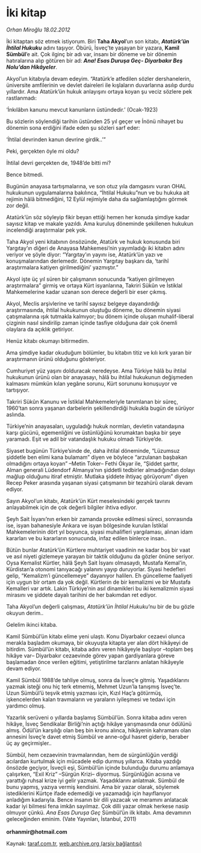 # İki kitap

*Orhan Miroğlu 18.02.2012*

<div class="yazi"><p>İki kitaptan söz etmek istiyorum. Biri <b>Taha Akyol</b>’un son kitabı, <b><i>Atatürk’ün İhtilal Hukuku</i></b> adını taşıyor. Öbürü, İsveç’te yaşayan bir yazara, <b>Kamil Sümbül</b>’e ait. Çok ilginç bir adı var, insanı bir döneme ve bir dönemin hatıralarına alıp götüren bir ad: <b><i>Ana! Esas Duruşa Geç- Diyarbakır Beş Nolu’dan Hikâyeler</i></b>.</p>
<p>Akyol’un kitabıyla devam edeyim. “Atatürk’e atfedilen sözler dershanelerin, üniversite amfilerinin ve devlet daireleri ile kışlaların duvarlarına asılıp durdu yıllardır. Ama Atatürk’ün hukuk anlayışını ortaya koyan şu veciz sözlere pek rastlanmadı: </p>
<p>‘İnkılâbın kanunu mevcut kanunların üstündedir.’ (Ocak-1923)</p>
<p>Bu sözlerin söylendiği tarihin üstünden 25 yıl geçer ve İnönü nihayet bu dönemin sona erdiğini ifade eden şu sözleri sarf eder:</p>
<p>‘İhtilal devrinden kanun devrine girdik..’” </p>
<p>Peki, gerçekten öyle mi oldu? </p>
<p>İhtilal devri gerçekten de, 1948’de bitti mi? </p>
<p>Bence bitmedi. </p>
<p>Bugünün anayasa tartışmalarına, ve son otuz yıla damgasını vuran OHAL hukukunun uygulamalarına bakılınca, “İhtilal Hukuku”nun ve bu hukuka ait rejimin hâlâ bitmediğini, 12 Eylül rejimiyle daha da sağlamlaştığını görmek zor değil.</p>
<p>Atatürk’ün söz söyleyip fikir beyan ettiği hemen her konuda şimdiye kadar sayısız kitap ve makale yazıldı. Ama kuruluş döneminde şekillenen hukukun incelendiği araştırmalar pek yok.</p>
<p>Taha Akyol yeni kitabının önsözünde, Atatürk ve hukuk konusunda biri Yargıtay’ın diğeri de Anayasa Mahkemesi’nin yayımladığı iki kitabın adını veriyor ve şöyle diyor: “Yargıtay’ın yayını ise, Atatürk’ün yazı ve konuşmalarından derlemedir. Dönemin Yargıtay başkanı da, ‘tarihî araştırmalara katiyen girilmediğini’ yazmıştır.”</p>
<p>Akyol işte üç yıl süren bir çalışmanın sonucunda “katiyen girilmeyen araştırmalara” girmiş ve ortaya Kürt isyanlarına, Takriri Sükûn ve İstiklal Mahkemelerine kadar uzanan son derece değerli bir eser çıkmış. </p>
<p>Akyol, Meclis arşivlerine ve tarihî sayısız belgeye dayandırdığı araştırmasında, ihtilal hukukunun oluştuğu döneme, bu dönemin siyasi çatışmalarına ışık tutmakla kalmıyor; bu dönem içinde oluşan muhalif-liberal çizginin nasıl sindirilip zaman içinde tasfiye olduğuna dair çok önemli olaylara da açıklık getiriyor. </p>
<p>Henüz kitabı okumayı bitirmedim. </p>
<p>Ama şimdiye kadar okuduğum bölümler, bu kitabın titiz ve kılı kırk yaran bir araştırmanın ürünü olduğunu gösteriyor. </p>
<p>Cumhuriyet yüz yaşını dolduracak neredeyse. Ama Türkiye hâlâ bu ihtilal hukukunun ürünü olan bir anayasayı, hâlâ bu ihtilal hukukunun değişmeden kalmasını mümkün kılan yegâne sorunu, Kürt sorununu konuşuyor ve tartışıyor.</p>
<p>Takriri Sükûn Kanunu ve İstiklal Mahkemeleriyle tanımlanan bir süreç, 1960’tan sonra yaşanan darbelerin şekillendirdiği hukukla bugün de sürüyor aslında. </p>
<p>Türkiye’nin anayasaları, uyguladığı hukuk normları, devletin vatandaşına karşı gücünü, egemenliğini ve üstünlüğünü korumaktan başka bir şeye yaramadı. Eşit ve adil bir vatandaşlık hukuku olmadı Türkiye’de. </p>
<p>Siyaset bugünün Türkiye’sinde de, daha ihtilal döneminde, “Lüzumsuz şiddetle ben elimi kana bulamam” diyen ve böylece “arzulanan başbakan olmadığını ortaya koyan” –Metin Toker– Fethi Okyar ile, “Şiddet şarttır, Alman generali Lüdendorf Almanya’nın şiddetli tedbirler almadığından dolayı mağlup olduğunu itiraf etmiştir. Mutlaka şiddete ihtiyaç görüyorum” diyen Recep Peker arasında yaşanan siyasi çatışmanın bir tezahürü olarak devam ediyor.</p>
<p>Sayın Akyol’un kitabı, Atatürk’ün Kürt meselesindeki gerçek tavrını anlayabilmek için de çok değerli bilgiler ihtiva ediyor. </p>
<p>Şeyh Sait İsyanı’nın erken bir zamanda provoke edilmesi süreci, sonrasında ise, isyan bahanesiyle Ankara ve isyan bölgesinde kurulan İstiklal Mahkemelerinin dört yıl boyunca, siyasi muhalifleri yargılaması, alınan idam kararları ve bu kararların sonucunda, infaz edilen binlerce insan..</p>
<p>Bütün bunlar Atatürk’ün Kürtlere muhtariyet vaadinin ne kadar boş bir vaat ve asıl niyeti gizlemeye yarayan bir taktik olduğunu da gözler önüne seriyor. Oysa Kemalist Kürtler, hâlâ Şeyh Sait İsyanı olmasaydı, Mustafa Kemal’in, Kürdistan’a otonomi tanıyacağı yalanını yayıp duruyorlar. Siyasi hedefleri gelip, “Kemalizm’i güncellemeye” dayanıyor halilen. Eh güncelleme faaliyeti için uygun bir ortam da yok değil. Kürtlerin de bir kemalizmi ve bir Mustafa Kemalleri var artık. Lakin Türkiye’nin asıl dinamikleri bu iki kemalizmin siyasi mirasını ve şiddete dayalı tarihini de her bakımdan ret ediyor. </p>
<p>Taha Akyol’un değerli çalışması, <i>Atatürk’ün İhtilal Hukuku</i>’nu bir de bu gözle okuyun derim..</p>
<p>Gelelim ikinci kitaba.</p>
<p>Kamil Sümbül’ün kitabı elime yeni ulaştı. Konu Diyarbakır cezaevi olunca merakla başladım okumaya, bir okuyuşta kitapta yer alan dört hikâyeyi de bitirdim. Sümbül’ün kitabı, kitaba adını veren hikâyeyle başlıyor –toplam beş hikâye var– Diyarbakır cezaevinde görev yapan gardiyanlara göreve başlamadan önce verilen eğitimi, yetiştirilme tarzlarını anlatan hikâyeyle devam ediyor.</p>
<p>Kamil Sümbül 1988’de tahliye olmuş, sonra da İsveç’e gitmiş. Yaşadıklarını yazmak isteği onu hiç terk etmemiş, Mehmet Uzun’la tanışmış İsveç’te. Uzun Sümbül’ü teşvik etmiş yazması için, Kızıl Haç’a götürmüş, işkencelerden kalan travmaların ve yaraların iyileşmesi ve tedavi için yardımcı olmuş.</p>
<p>Yazarlık serüveni o yıllarda başlamış Sümbül’ün. Sonra kitaba adını veren hikâye, İsveç Sendikalar Birliği’nin açtığı hikâye yarışmasında onur ödülünü almış. Ödül’ün karşılığı olan beş bin kronu alınca, hikâyenin kahramanı olan annesini İsveç’e davet etmiş Sümbül ve anne-oğul hasret giderip, beraber üç ay geçirmişler..</p>
<p>Sümbül, hem cezaevinin travmalarından, hem de sürgünlüğün verdiği acılardan kurtulmak için mücadele edip durmuş yıllarca. Kitaba yazdığı önsözde geçiyor, İsveçli eşi, Sümbül’ün içinde bulunduğu durumu anlamaya çalışırken, “Exil Kriz” –Sürgün Krizi– diyormuş. Sürgünlüğün acısına ve yarattığı ruhsal krize iyi gelir yazmak. Yaşadıklarını anlatmak. Sümbül de bunu yapmış, yazıya vermiş kendisini. Ama bir yazar olarak, söylemek istediklerini Kürtçe ifade edemediği ve yazamadığı için hayıflanıyor anladığım kadarıyla. Bence insanın bir dili yazacak ve meramını anlatacak kadar iyi bilmesi fena imkân sayılmaz. Çok dilli yazar olmak herkese nasip olmuyor çünkü. <i>Ana Esas Duruşa Geç</i> Sümbül’ün ilk kitabı. Ama devamının geleceğinden eminim. (Vate Yayınları, İstanbul, 2011)<br/><br/><b>orhanmir@hotmail.com</b></p>
</div>

Kaynak: [taraf.com.tr](http://www.taraf.com.tr/orhan-miroglu/makale-iki-kitap-2.htm), [web.archive.org (arşiv bağlantısı)](http://web.archive.org/web/20130721095519/http://www.taraf.com.tr/orhan-miroglu/makale-iki-kitap-2.htm)
